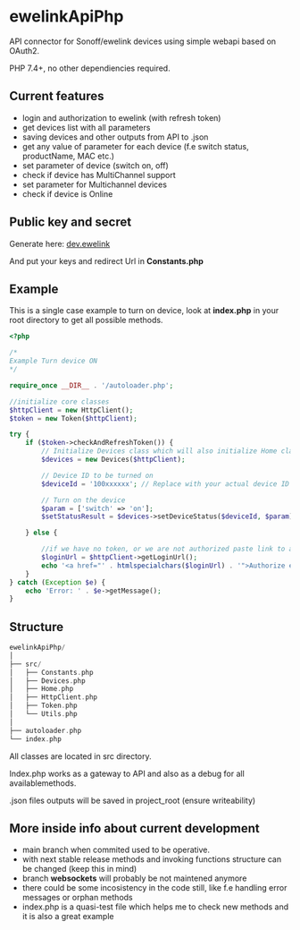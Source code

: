 # ewelinkApiPhp

API connector for Sonoff/ewelink devices using simple webapi based on OAuth2.

PHP 7.4+, no other dependiencies required.

## Current features

- login and authorization to ewelink (with refresh token)
- get devices list with all parameters
- saving devices and other outputs from API to .json
- get any value of parameter for each device (f.e switch status, productName, MAC etc.)
- set parameter of device (switch on, off)
- check if device has MultiChannel support
- set parameter for Multichannel devices
- check if device is Online

## Public key and secret

Generate here: [dev.ewelink](https://dev.ewelink.cc/)

And put your keys and redirect Url in **Constants.php**

## Example

This is a single case example to turn on device, look at **index.php** in your root directory to get all possible methods.

```php
<?php

/*
Example Turn device ON
*/

require_once __DIR__ . '/autoloader.php';

//initialize core classes
$httpClient = new HttpClient();
$token = new Token($httpClient);

try {
    if ($token->checkAndRefreshToken()) {
        // Initialize Devices class which will also initialize Home class and fetch family data
        $devices = new Devices($httpClient);

        // Device ID to be turned on
        $deviceId = '100xxxxxx'; // Replace with your actual device ID

        // Turn on the device
        $param = ['switch' => 'on'];
        $setStatusResult = $devices->setDeviceStatus($deviceId, $param);

    } else {

        //if we have no token, or we are not authorized paste link to authorization
        $loginUrl = $httpClient->getLoginUrl();
        echo '<a href="' . htmlspecialchars($loginUrl) . '">Authorize ewelinkApiPhp</a>';
    }
} catch (Exception $e) {
    echo 'Error: ' . $e->getMessage();
}


```

## Structure

``` rust
ewelinkApiPhp/
│
├── src/
│   ├── Constants.php
│   ├── Devices.php
│   ├── Home.php
│   ├── HttpClient.php
│   ├── Token.php
│   └── Utils.php
│
├── autoloader.php
└── index.php
```

All classes are located in src directory.

Index.php works as a gateway to API and also as a debug for all availablemethods.

.json files outputs will be saved in project_root (ensure writeability)

## More inside info about current development

- main branch when commited used to be operative.
- with next stable release methods and invoking functions structure can be changed (keep this in mind)
- branch **websockets** will probably be not maintened anymore
- there could be some incosistency in the code still, like f.e handling error messages or orphan methods
- index.php is a quasi-test file which helps me to check new methods and it is also a great example
